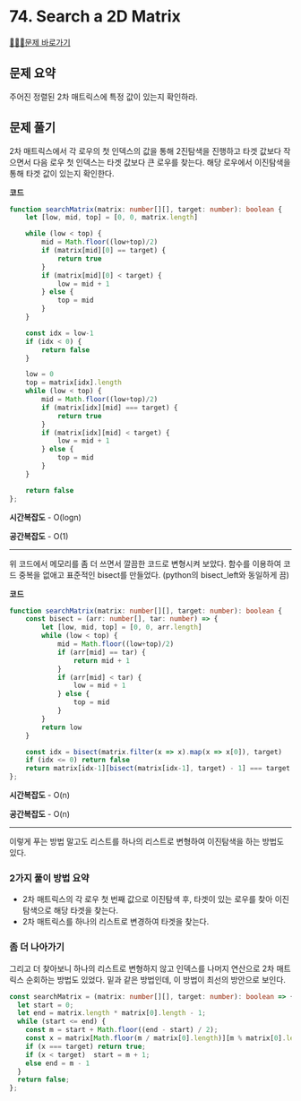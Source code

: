 # 74. Search a 2D Matrix

[🧑🏻‍💻문제 바로가기](https://leetcode.com/problems/search-a-2d-matrix)



## 문제 요약

주어진 정렬된 2차 매트릭스에 특정 값이 있는지 확인하라.



## 문제 풀기

2차 매트릭스에서 각 로우의 첫 인덱스의 값을 통해 2진탐색을 진행하고 타겟 값보다 작으면서 다음 로우 첫 인덱스는 타겟 값보다 큰 로우를 찾는다. 해당 로우에서 이진탐색을 통해 타겟 값이 있는지 확인한다.



**코드**

```ts
function searchMatrix(matrix: number[][], target: number): boolean {
    let [low, mid, top] = [0, 0, matrix.length]

    while (low < top) {
        mid = Math.floor((low+top)/2)
        if (matrix[mid][0] == target) {
            return true
        }
        if (matrix[mid][0] < target) {
            low = mid + 1
        } else {
            top = mid
        }
    }

    const idx = low-1
    if (idx < 0) {
        return false
    }

    low = 0
    top = matrix[idx].length
    while (low < top) {
        mid = Math.floor((low+top)/2)
        if (matrix[idx][mid] === target) {
            return true
        }
        if (matrix[idx][mid] < target) {
            low = mid + 1
        } else {
            top = mid
        }
    }

    return false
};
```

**시간복잡도** - O(logn)

**공간복잡도** - O(1)



---

위 코드에서 메모리를 좀 더 쓰면서 깔끔한 코드로 변형시켜 보았다. 함수를 이용하여 코드 중복을 없애고 표준적인 bisect를 만들었다. (python의 bisect_left와 동일하게 끔)



**코드**

```ts
function searchMatrix(matrix: number[][], target: number): boolean {
    const bisect = (arr: number[], tar: number) => {
        let [low, mid, top] = [0, 0, arr.length]
        while (low < top) {
            mid = Math.floor((low+top)/2)
            if (arr[mid] == tar) {
                return mid + 1
            }
            if (arr[mid] < tar) {
                low = mid + 1
            } else {
                top = mid
            }
        }
        return low
    }

    const idx = bisect(matrix.filter(x => x).map(x => x[0]), target)
    if (idx <= 0) return false
    return matrix[idx-1][bisect(matrix[idx-1], target) - 1] === target ? true : false
};
```

**시간복잡도** - O(n)

**공간복잡도** - O(n)



---

이렇게 푸는 방법 말고도 리스트를 하나의 리스트로 변형하여 이진탐색을 하는 방법도 있다.



### 2가지 풀이 방법 요약

* 2차 매트릭스의 각 로우 첫 번째 값으로 이진탐색 후, 타겟이 있는 로우를 찾아 이진탐색으로 해당 타겟을 찾는다.
* 2차 매트릭스를 하나의 리스트로 변경하여 타겟을 찾는다.



### 좀 더 나아가기

 그리고 더 찾아보니 하나의 리스트로 변형하지 않고 인덱스를 나머지 연산으로 2차 매트릭스 순회하는 방법도 있었다. 밑과 같은 방법인데, 이 방법이 최선의 방안으로 보인다.

```ts
const searchMatrix = (matrix: number[][], target: number): boolean => {
  let start = 0;
  let end = matrix.length * matrix[0].length - 1;
  while (start <= end) {
    const m = start + Math.floor((end - start) / 2);
    const x = matrix[Math.floor(m / matrix[0].length)][m % matrix[0].length];
    if (x === target) return true;
    if (x < target)  start = m + 1;
    else end = m - 1
  }
  return false;
};
```

